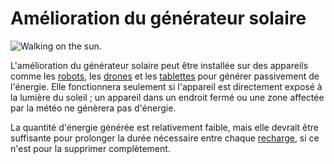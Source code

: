 # Amélioration du générateur solaire

![Walking on the sun.](oredict:opencomputers:solarGeneratorUpgrade)

L'amélioration du générateur solaire peut être installée sur des appareils comme les [robots](../block/robot.md), les [drones](drone.md) et les [tablettes](tablet.md) pour générer passivement de l'énergie. Elle fonctionnera seulement si l'appareil est directement exposé à la lumière du soleil ; un appareil dans un endroit fermé ou une zone affectée par la météo ne génèrera pas d'énergie.

La quantité d'énergie générée est relativement faible, mais elle devrait être suffisante pour prolonger la durée nécessaire entre chaque [recharge](../block/charger.md), si ce n'est pour la supprimer complètement.
